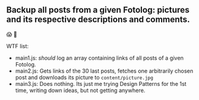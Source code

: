## Backup all posts from a given Fotolog: pictures and its respective descriptions and comments.

:scream: :spaghetti:

WTF list:

- main1.js: *should* log an array containing links of all posts of a given Fotolog.
- main2.js: Gets links of the 30 last posts, fetches one arbitrarily chosen post and downloads its picture to `content/picture.jpg`
- main3.js: Does nothing. Its just me trying Design Patterns for the 1st time, writing down ideas, but not getting anywhere.